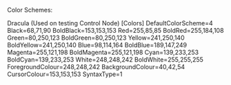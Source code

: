 Color Schemes:

Dracula (Used on testing Control Node)
[Colors]
DefaultColorScheme=4
Black=68,71,90
BoldBlack=153,153,153
Red=255,85,85
BoldRed=255,184,108
Green=80,250,123
BoldGreen=80,250,123
Yellow=241,250,140
BoldYellow=241,250,140
Blue=98,114,164
BoldBlue=189,147,249
Magenta=255,121,198
BoldMagenta=255,121,198
Cyan=139,233,253
BoldCyan=139,233,253
White=248,248,242
BoldWhite=255,255,255
ForegroundColour=248,248,242
BackgroundColour=40,42,54
CursorColour=153,153,153
SyntaxType=1